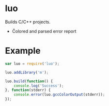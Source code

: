 luo
===
Builds C/C++ projects.

* Ĉolored and parsed error report

Example
===
```javascript
var luo = require('luo');

luo.addLibrary('m');

luo.build(function() {
	console.log('Success');
}, function(stderr) {
	console.error(luo.gccColorOutput(stderr));
});
```